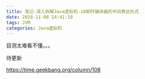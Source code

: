 ```yaml
---
title: 笔记-深入拆解Java虚拟机-18即时编译器的中间表达形式
date: 2018-11-08 14:41:19
tags: JVM
categories: Java虚拟机
---
```


目测太难看不懂。。。

待更新

https://time.geekbang.org/column/108